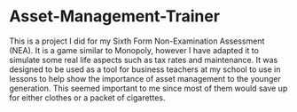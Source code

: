# Asset-Management-Trainer
 This is a project I did for my Sixth Form Non-Examination Assessment (NEA). It is a game similar to Monopoly, however I have adapted it to simulate some real life aspects such as tax rates and maintenance. It was designed to be used as a tool for business teachers at my school to use in lessons to help show the importance of asset management to the younger generation. This seemed important to me since most of them would save up for either clothes or a packet of cigarettes.
